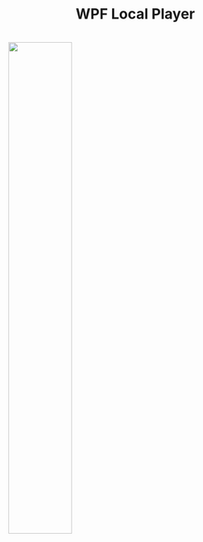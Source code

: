 <h1 align="center">WPF Local Player<h1/>
<img src="https://sun9-2.userapi.com/impg/oUGUetCGJLAtDL_ihxKVRm6oTVvKwKzKmMdynw/WFDFyL18hh0.jpg?size=1280x892&quality=96&sign=a03ff7cb8de78277d5b2cb72899fe014&type=album" height="50%"/></h1>
